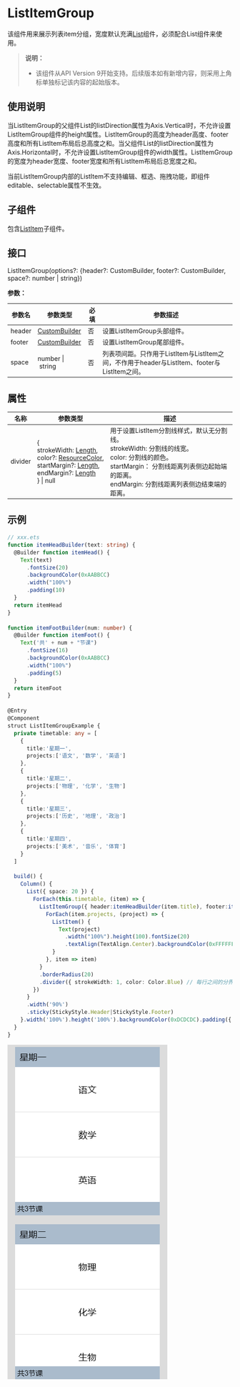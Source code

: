 # ListItemGroup

该组件用来展示列表item分组，宽度默认充满[List](ts-container-list.md)组件，必须配合List组件来使用。

> **说明：**
>
> - 该组件从API Version 9开始支持。后续版本如有新增内容，则采用上角标单独标记该内容的起始版本。
## 使用说明
当ListItemGroup的父组件List的listDirection属性为Axis.Vertical时，不允许设置ListItemGroup组件的height属性。ListItemGroup的高度为header高度、footer高度和所有ListItem布局后总高度之和。当父组件List的listDirection属性为Axis.Horizontal时，不允许设置ListItemGroup组件的width属性。ListItemGroup的宽度为header宽度、footer宽度和所有ListItem布局后总宽度之和。

当前ListItemGroup内部的ListItem不支持编辑、框选、拖拽功能，即组件editable、selectable属性不生效。

## 子组件

包含[ListItem](ts-container-listitem.md)子组件。


## 接口

ListItemGroup(options?: {header?: CustomBuilder, footer?: CustomBuilder, space?: number | string})

**参数：**

  | 参数名 | 参数类型 | 必填 | 参数描述 |
  | -------- | -------- | -------- | -------- |
  | header | [CustomBuilder](ts-types.md#custombuilder8) | 否 |  设置ListItemGroup头部组件。 |
  | footer | [CustomBuilder](ts-types.md#custombuilder8) | 否 |  设置ListItemGroup尾部组件。 |
  | space | number&nbsp;\|&nbsp;string | 否 | 列表项间距。只作用于ListItem与ListItem之间，不作用于header与ListItem、footer与ListItem之间。 |

## 属性

| 名称 | 参数类型 |  描述 |
| -------- | -------- | -------- |
| divider | {<br/>strokeWidth:&nbsp;[Length](ts-types.md#length),<br/>color?:&nbsp;[ResourceColor](ts-types.md#resourcecolor),<br/>startMargin?:&nbsp;[Length](ts-types.md#length),<br/>endMargin?:&nbsp;[Length](ts-types.md#length)<br/>}&nbsp;\|&nbsp;null | 用于设置ListItem分割线样式，默认无分割线。<br/>strokeWidth:&nbsp;分割线的线宽。<br/>color:&nbsp;分割线的颜色。<br/>startMargin：&nbsp;分割线距离列表侧边起始端的距离。<br/>endMargin:&nbsp;分割线距离列表侧边结束端的距离。 |


## 示例

```ts
// xxx.ets
function itemHeadBuilder(text: string) {
  @Builder function itemHead() {
    Text(text)
      .fontSize(20)
      .backgroundColor(0xAABBCC)
      .width("100%")
      .padding(10)
  }
  return itemHead
}

function itemFootBuilder(num: number) {
  @Builder function itemFoot() {
    Text('共' + num + "节课")
      .fontSize(16)
      .backgroundColor(0xAABBCC)
      .width("100%")
      .padding(5)
  }
  return itemFoot
}

@Entry
@Component
struct ListItemGroupExample {
  private timetable: any = [
    {
      title:'星期一',
      projects:['语文', '数学', '英语']
    },
    {
      title:'星期二',
      projects:['物理', '化学', '生物']
    },
    {
      title:'星期三',
      projects:['历史', '地理', '政治']
    },
    {
      title:'星期四',
      projects:['美术', '音乐', '体育']
    }
  ]

  build() {
    Column() {
      List({ space: 20 }) {
        ForEach(this.timetable, (item) => {
          ListItemGroup({ header:itemHeadBuilder(item.title), footer:itemFootBuilder(item.projects.length) }) {
            ForEach(item.projects, (project) => {
              ListItem() {
                Text(project)
                  .width("100%").height(100).fontSize(20)
                  .textAlign(TextAlign.Center).backgroundColor(0xFFFFFF)
              }
            }, item => item)
          }
          .borderRadius(20)
          .divider({ strokeWidth: 1, color: Color.Blue) // 每行之间的分界线
        })
      }
      .width('90%')
      .sticky(StickyStyle.Header|StickyStyle.Footer)
    }.width('100%').height('100%').backgroundColor(0xDCDCDC).padding({ top: 5 })
  }
}
```

![zh-cn_image_0000001219864159](figures/zh-cn_image_listitemgroup.gif)

